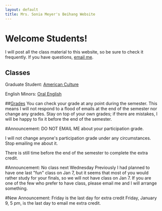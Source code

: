 ```yaml
---
layout: default
title: Mrs. Sonia Meyer's Beihang Website
---
```


# Welcome Students!

I will post all the class material to this website, so be sure to check it frequently. If you have questions, [email me](mailto:sonia@meyercraft.net).

## Classes

Graduate Student: [American Culture](/classes/americanculture.html)

English Minors: [Oral English](/classes/oralenglish.html)

##[Grades](gradesform/form/form.html)
You can check your grade at any point during the semester. This means I will not respond to a flood of emails at the end of the semester nor change any grades. Stay on top of your own grades; if there are mistakes, I will be happy to fix it before the end of the semester.

#Announcement: DO NOT EMAIL ME about your participation grade.

I will not change anyone's participation grade under any circumstances. Stop emailing me about it. 

There is still time before the end of the semester to complete the extra credit.

#Announcement: No class next Wednesday
Previously I had planned to have one last "fun" class on Jan 7, but it seems that most of you would rather study for your finals, so we will not have class on Jan 7. If you are one of the few who prefer to have class, please email me and I will arrange something.

#New Announcement: Friday is the last day for extra credit
Friday, January 9, 5 pm, is the last day to email me extra credit. 